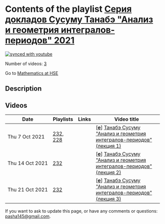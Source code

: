 # Contents of the playlist [Серия докладов Сусуму Танабэ "Анализ и геометрия интегралов-периодов" 2021](https://www.youtube.com/playlist?list=PLq3E5oubNNoDg7V1bFTESHKP4ls_e6uKl)

[![synced with youtube](https://img.shields.io/github/last-commit/mathphysschool/mathphysschool.github.io/autoupdate1?label=synced%20with%20youtube)](https://github.com/mathphysschool/mathphysschool.github.io/commits/autoupdate1)

Number of videos: [3](#videos)

Go to [Mathematics at HSE](../README.md)

## Description



## Videos

|Date|Playlists|Links|Video title|
|---|---|---|---|
| Thu&nbsp;7&nbsp;Oct&nbsp;2021 | [232](../playlists/232 "Серия докладов Сусуму Танабэ &#34;Анализ и геометрия интегралов-периодов&#34; 2021"), [228](../playlists/228 "Танабэ Сусуму &#34;Анализ и геометрия интегралов-периодов&#34; 2021") |  | [[**e**](https://studio.youtube.com/video/Qh8GN-F-LDE/edit "Edit")] [Танабэ Сусуму &#34;Анализ и геометрия интегралов-периодов&#34; (лекция 1)](https://www.youtube.com/watch?v=Qh8GN-F-LDE&list=PLq3E5oubNNoDg7V1bFTESHKP4ls_e6uKl "Тема лекций/ семинаров – исследование монодромии интегралов-периодов алгебраических многообразий.  Внимание будет уделено глобальной монодромии как представление фундаментальной группы дополнения к дискриминантному множеству (его топологию нужно изучать отдельно, например, с помощью hyperplane arrangements). Помимо традиционного топологического метода изучения гомологии, исчезающих циклов, я хотел подчеркнуть и полезность рассматривать эти интегралы как А-гипергеометрические функции Гельфанда-Капранова-Зелевинского и выводить свойства глобальной монодромии путем их аналитического продолжения. Иначе говоря, в качестве базиса гомологии берутся  ветвящиеся интегралы как специальные функции с аналитическими продолжениями. Кроме дифф. ур. с регулярными особенностями, явление Стокса осциллирующих интегралов и квантовой когомологии  (решения дифф. ур. с иррегулярными особенностями)  тоже является важным предметом обсуждения в виду гамма гипотезы Дубровина, Галкина-Голышева-Иритани.  Явно или неявно разные варианты гомологической зеркальной симметрии Концевича будут присутствовать в этих занятиях.  Разумеется, все эти дифф. ур. составляют важные классы D-модуля и по мере развития обсуждения, рассмотрим и вопрос категориальной эквивалентности между  классом D-модуля и алгебраическими данными  как schobers Капранова-Шехтмана.") |
| Thu&nbsp;14&nbsp;Oct&nbsp;2021 | [232](../playlists/232 "Серия докладов Сусуму Танабэ &#34;Анализ и геометрия интегралов-периодов&#34; 2021") |  | [[**e**](https://studio.youtube.com/video/KFmlEkuHyeY/edit "Edit")] [Танабэ Сусуму &#34;Анализ и геометрия интегралов-периодов&#34; (лекция 2)](https://www.youtube.com/watch?v=KFmlEkuHyeY&list=PLq3E5oubNNoDg7V1bFTESHKP4ls_e6uKl "Тема лекций/ семинаров – исследование монодромии интегралов-периодов алгебраических многообразий.  Внимание будет уделено глобальной монодромии как представление фундаментальной группы дополнения к дискриминантному множеству (его топологию нужно изучать отдельно, например, с помощью hyperplane arrangements). Помимо традиционного топологического метода изучения гомологии, исчезающих циклов, я хотел подчеркнуть и полезность рассматривать эти интегралы как А-гипергеометрические функции Гельфанда-Капранова-Зелевинского и выводить свойства глобальной монодромии путем их аналитического продолжения. Иначе говоря, в качестве базиса гомологии берутся  ветвящиеся интегралы как специальные функции с аналитическими продолжениями. Кроме дифф. ур. с регулярными особенностями, явление Стокса осциллирующих интегралов и квантовой когомологии  (решения дифф. ур. с иррегулярными особенностями)  тоже является важным предметом обсуждения в виду гамма гипотезы Дубровина, Галкина-Голышева-Иритани.  Явно или неявно разные варианты гомологической зеркальной симметрии Концевича будут присутствовать в этих занятиях.  Разумеется, все эти дифф. ур. составляют важные классы D-модуля и по мере развития обсуждения, рассмотрим и вопрос категориальной эквивалентности между  классом D-модуля и алгебраическими данными  как schobers Капранова-Шехтмана.") |
| Thu&nbsp;21&nbsp;Oct&nbsp;2021 | [232](../playlists/232 "Серия докладов Сусуму Танабэ &#34;Анализ и геометрия интегралов-периодов&#34; 2021") |  | [[**e**](https://studio.youtube.com/video/PQzvsko9kBM/edit "Edit")] [Танабэ Сусуму &#34;Анализ и геометрия интегралов-периодов&#34; (лекция 3)](https://www.youtube.com/watch?v=PQzvsko9kBM&list=PLq3E5oubNNoDg7V1bFTESHKP4ls_e6uKl) |


 If you want to ask to update this page, or have any comments or questions: <pasha145@gmail.com>.